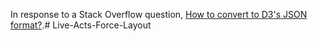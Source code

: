 In response to a Stack Overflow question, [How to convert to D3's JSON format?](http://stackoverflow.com/questions/11088303/how-to-convert-to-d3s-json-format/11089330#11089330).# Live-Acts-Force-Layout

